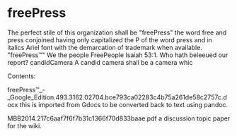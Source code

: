 # freePress

The perfect stile of this organization shall be "freePress" the word free and press conjoined having only capitalized the P of the word press and in italics Ariel font with the demarcation of trademark when available. "freePress™" We the people FreePeople Isaiah 53:1. Who hath beleeued our report? candidCamera A candid camera shall be a camera whic

Contents:

freePress™_-_Google_Edition.493.3162.02704.bce793ca02283c4b75a261de58c2757c.docx this is imported from Gdocs to be converted back to text using pandoc.


MBB2014.217c6aaf7f6f7b31c1366f70d833baae.pdf a discussion topic paper for the wiki. 
